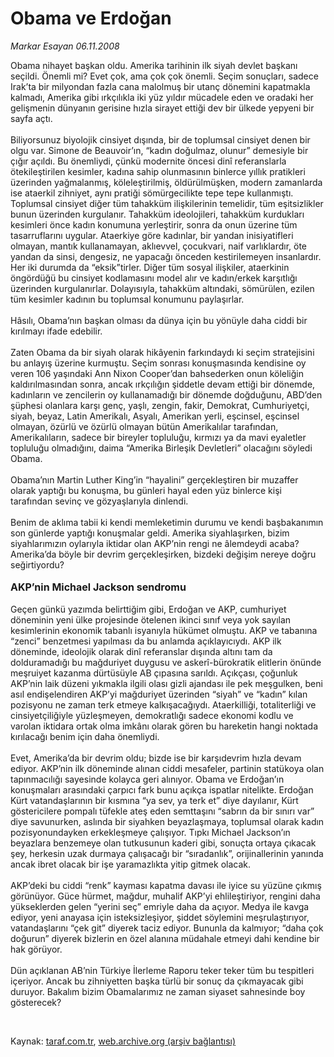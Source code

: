 # Obama ve Erdoğan

*Markar Esayan 06.11.2008*

<div class="taraf_structure_2col_1zq">
<div class="margen_n">



 <p>Obama nihayet başkan oldu. Amerika tarihinin ilk siyah devlet başkanı seçildi. Önemli mi? Evet çok, ama çok çok önemli. Seçim sonuçları, sadece Irak’ta bir milyondan fazla cana malolmuş bir utanç dönemini kapatmakla kalmadı, Amerika gibi ırkçılıkla iki yüz yıldır mücadele eden ve oradaki her gelişmenin dünyanın gerisine hızla sirayet ettiği dev bir ülkede yepyeni bir sayfa açtı. <br/><br/>Biliyorsunuz biyolojik cinsiyet dışında, bir de toplumsal cinsiyet denen bir olgu var. Simone de Beauvoir’ın, “kadın doğulmaz, olunur” demesiyle bir çığır açıldı. Bu önemliydi, çünkü modernite öncesi dinî referanslarla ötekileştirilen kesimler, kadına sahip olunmasının binlerce yıllık pratikleri üzerinden yağmalanmış, köleleştirilmiş, öldürülmüşken, modern zamanlarda ise ataerkil zihniyet, aynı pratiği sömürgecilikte tepe tepe kullanmıştı. Toplumsal cinsiyet diğer tüm tahakküm ilişkilerinin temelidir, tüm eşitsizlikler bunun üzerinden kurgulanır. Tahakküm ideolojileri, tahakküm kurdukları kesimleri önce kadın konumuna yerleştirir, sonra da onun üzerine tüm tasarruflarını uygular. Ataerkiye göre kadınlar, bir yandan inisiyatifleri olmayan, mantık kullanamayan, aklıevvel, çocukvari, naif varlıklardır, öte yandan da sinsi, dengesiz, ne yapacağı önceden kestirilemeyen insanlardır. Her iki durumda da “eksik”tirler. Diğer tüm sosyal ilişkiler, ataerkinin öngördüğü bu cinsiyet kodlamasını model alır ve kadın/erkek karşıtlığı üzerinden kurgulanırlar. Dolayısıyla, tahakküm altındaki, sömürülen, ezilen tüm kesimler kadının bu toplumsal konumunu paylaşırlar. <br/><br/>Hâsılı, Obama’nın başkan olması da dünya için bu yönüyle daha ciddi bir kırılmayı ifade edebilir. <br/><br/>Zaten Obama da bir siyah olarak hikâyenin farkındaydı ki seçim stratejisini bu anlayış üzerine kurmuştu. Seçim sonrası konuşmasında kendisine oy veren 106 yaşındaki Ann Nixon Cooper’dan bahsederken onun köleliğin kaldırılmasından sonra, ancak ırkçılığın şiddetle devam ettiği bir dönemde, kadınların ve zencilerin oy kullanamadığı bir dönemde doğduğunu, ABD’den şüphesi olanlara karşı genç, yaşlı, zengin, fakir, Demokrat, Cumhuriyetçi, siyah, beyaz, Latin Amerikalı, Asyalı, Amerikan yerli, eşcinsel, eşcinsel olmayan, özürlü ve özürlü olmayan bütün Amerikalılar tarafından, Amerikalıların, sadece bir bireyler topluluğu, kırmızı ya da mavi eyaletler topluluğu olmadığını, daima “Amerika Birleşik Devletleri” olacağını söyledi Obama. <br/><br/>Obama’nın Martin Luther King’in “hayalini” gerçekleştiren bir muzaffer olarak yaptığı bu konuşma, bu günleri hayal eden yüz binlerce kişi tarafından sevinç ve gözyaşlarıyla dinlendi. <br/><br/>Benim de aklıma tabii ki kendi memleketimin durumu ve kendi başbakanımın son günlerde yaptığı konuşmalar geldi. Amerika siyahlaşırken, bizim siyahlarımızın oylarıyla iktidar olan AKP’nin rengi ne âlemdeydi acaba? Amerika’da böyle bir devrim gerçekleşirken, bizdeki değişim nereye doğru seğirtiyordu?<b> <br/><br/><font size="3">AKP’nin Michael Jackson sendromu</font></b><font size="3"> <br/></font><br/>Geçen günkü yazımda belirttiğim gibi, Erdoğan ve AKP, cumhuriyet döneminin yeni ülke projesinde ötelenen ikinci sınıf veya yok sayılan kesimlerinin ekonomik tabanlı isyanıyla hükümet olmuştu. AKP ve tabanına “zenci” benzetmesi yapılması da bu anlamda açıklayıcıydı. AKP ilk döneminde, ideolojik olarak dinî referanslar dışında altını tam da dolduramadığı bu mağduriyet duygusu ve askerî-bürokratik elitlerin önünde meşruiyet kazanma dürtüsüyle AB çıpasına sarıldı. Açıkçası, çoğunluk AKP’nin laik düzeni yıkmakla ilgili olası gizli ajandası ile pek meşgulken, beni asıl endişelendiren AKP’yi mağduriyet üzerinden “siyah” ve “kadın” kılan pozisyonu ne zaman terk etmeye kalkışacağıydı. Ataerkilliği, totaliterliği ve cinsiyetçiliğiyle yüzleşmeyen, demokratlığı sadece ekonomi kodlu ve varolan iktidara ortak olma imkânı olarak gören bu hareketin hangi noktada kırılacağı benim için daha önemliydi. <br/><br/>Evet, Amerika’da bir devrim oldu; bizde ise bir karşıdevrim hızla devam ediyor. AKP’nin ilk döneminde alınan ciddi mesafeler, partinin statükoya olan tapınmacılığı sayesinde kolayca geri alınıyor. Obama ve Erdoğan’ın konuşmaları arasındaki çarpıcı fark bunu açıkça ispatlar nitelikte. Erdoğan Kürt vatandaşlarının bir kısmına “ya sev, ya terk et” diye dayılanır, Kürt göstericilere pompalı tüfekle ateş eden semttaşını “sabrın da bir sınırı var” diye savunurken, aslında bir siyahken beyazlaşmaya, toplumsal olarak kadın pozisyonundayken erkekleşmeye çalışıyor. Tıpkı Michael Jackson’ın beyazlara benzemeye olan tutkusunun kaderi gibi, sonuçta ortaya çıkacak şey, herkesin uzak durmaya çalışacağı bir “sıradanlık”, orijinallerinin yanında ancak ibret olacak bir işe yaramazlıkta yitip gitmek olacak. <br/><br/>AKP’deki bu ciddi “renk” kayması kapatma davası ile iyice su yüzüne çıkmış görünüyor. Güce hürmet, mağdur, muhalif AKP’yi ehlileştiriyor, rengini daha yükseklerden gelen “yerini seç” emriyle daha da açıyor. Medya ile kavga ediyor, yeni anayasa için isteksizleşiyor, şiddet söylemini meşrulaştırıyor, vatandaşlarını “çek git” diyerek taciz ediyor. Bununla da kalmıyor; “daha çok doğurun” diyerek bizlerin en özel alanına müdahale etmeyi dahi kendine bir hak görüyor. <br/><br/>Dün açıklanan AB’nin Türkiye İlerleme Raporu teker teker tüm bu tespitleri içeriyor. Ancak bu zihniyetten başka türlü bir sonuç da çıkmayacak gibi duruyor. Bakalım bizim Obamalarımız ne zaman siyaset sahnesinde boy gösterecek? </p>

<br/>


<div id="taraf_not">
</div>

</div>


</div>

Kaynak: [taraf.com.tr](http://www.taraf.com.tr:80/makale/2550.htm), [web.archive.org (arşiv bağlantısı)](http://web.archive.org/web/20081218230711/http://www.taraf.com.tr:80/makale/2550.htm)
